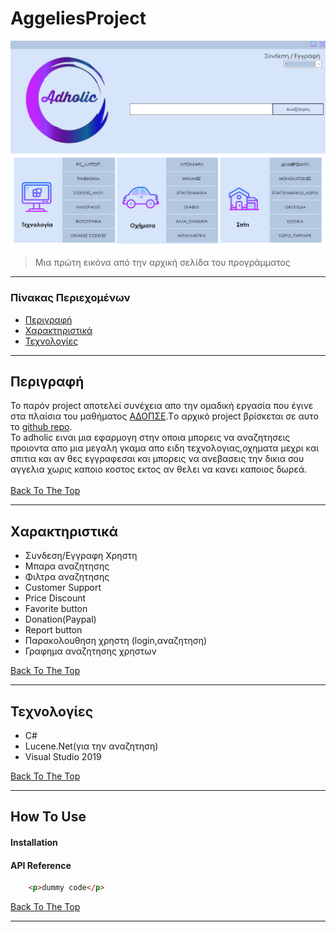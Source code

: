 # AggeliesProject


![Project Image](images/welcomePage.png)



> Μια πρώτη εικόνα από την αρχική σελίδα του προγράμματος

---

###  Πίνακας Περιεχομένων


- [Περιγραφή](#περιγραφή)
- [Xαρακτηριστικά](#χαρακτηριστικά)
- [Τεχνολογίες](#τεχνολογίες)
---

## Περιγραφή

Το παρόν project αποτελεί συνέχεια  απο την ομαδική εργασία που έγινε στα πλαίσια του μαθήματος  <a href="https://sites.google.com/view/adopse-iee-dipae/coursesyllabus?authuser=0"> ΑΔΟΠΣΕ</a>.Τo αρχικό project βρίσκεται  σε αυτο το <a href="https://github.com/AchilleasGekas/Adopse/tree/master/teliko_solution"> github repo</a>.
<br/>
 Το adholic ειναι μια εφαρμογη στην οποια μπορεις να αναζητησεις προιοντα απο μια μεγαλη γκαμα απο ειδη τεχνολογιας,οχηματα μεχρι και σπιτια και αν θες εγγραφεσαι και μπορεις να ανεβασεις την δικια σου  αγγελια χωρις καποιο κοστος εκτος αν θελει να κανει καποιος δωρεά. 
 <br/><br/>
[Back To The Top](#aggeliesproject)



---

## Xαρακτηριστικά
- Συνδεση/Εγγραφη Χρηστη
- Μπαρα αναζητησης
- Φιλτρα αναζητησης 
- Customer Support 
- Price Discount
- Favorite button
- Donation(Paypal)
- Report button
- Παρακολουθηση χρηστη (login,αναζητηση)
- Γραφημα αναζητησης χρηστων

[Back To The Top](#aggeliesproject)


---

## Τεχνολογίες

- C#
- Lucene.Net(για την αναζητηση)
- Visual Studio 2019

[Back To The Top](#aggeliesproject)

---

## How To Use

#### Installation



#### API Reference

```html
    <p>dummy code</p>
```
[Back To The Top](#aggeliesproject)

---